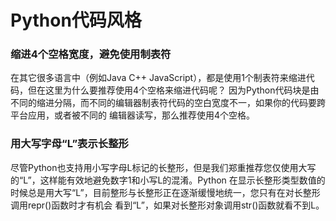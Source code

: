 # Python代码风格

### 缩进4个空格宽度，避免使用制表符

在其它很多语言中（例如Java C++ JavaScript），都是使用1个制表符来缩进代码，但在这里为什么要推荐使用4个空格来缩进代码呢？
因为Python代码块是由不同的缩进分隔，而不同的编辑器制表符代码的空白宽度不一，如果你的代码要跨平台应用，或者被不同的
编辑器读写，那么推荐使用4个空格。

### 用大写字母“L”表示长整形

尽管Python也支持用小写字母L标记的长整形，但是我们郑重推荐您仅使用大写的“L”，这样能有效地避免数字1和小写L的混淆。Python
在显示长整形类型数值的时候总是用大写“L”，目前整形与长整形正在逐渐缓慢地统一，您只有在对长整形调用repr()函数时才有机会
看到“L”，如果对长整形对象调用str()函数就看不到L。

